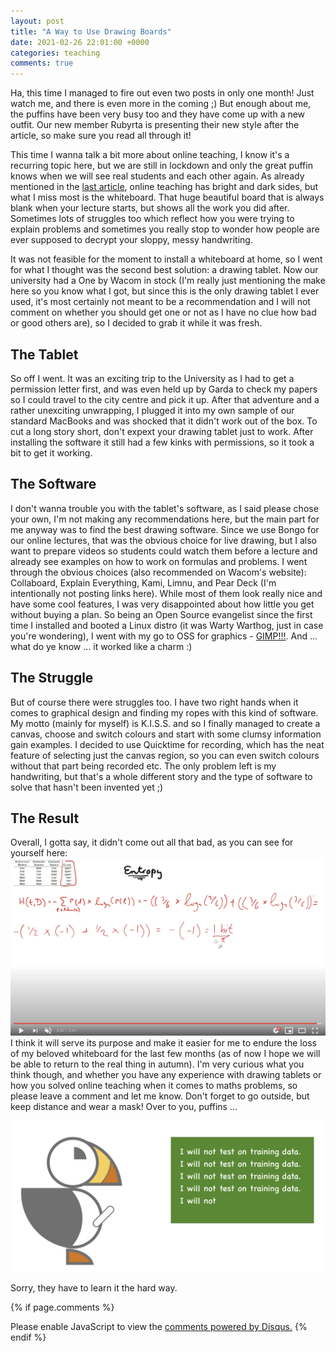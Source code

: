```yaml
---
layout: post
title: "A Way to Use Drawing Boards"
date: 2021-02-26 22:01:00 +0000
categories: teaching
comments: true
---
```


Ha, this time I managed to fire out even two posts in only one month! Just watch me, and there is even more in the coming ;) But enough about me, the puffins have been very busy too and they have come up with a new outfit. Our new member Rubyrta is presenting their new style after the article, so make sure you read all through it!

This time I wanna talk a bit more about online teaching, I know it's a recurring topic here, but we are still in lockdown and only the great puffin knows when we will see real students and each other again. As already mentioned in the [last article](/python/information/lockdown/2021/02/04/information-theory-in-python.html), online teaching has bright and dark sides, but what I miss most is the whiteboard. That huge beautiful board that is always blank when your lecture starts, but shows all the work you did after. Sometimes lots of struggles too which reflect how you were trying to explain problems and sometimes you really stop to wonder how people are ever supposed to decrypt your sloppy, messy handwriting.

It was not feasible for the moment to install a whiteboard at home, so I went for what I thought was the second best solution: a drawing tablet. Now our university had a One by Wacom in stock (I'm really just mentioning the make here so you know what I got, but since this is the only drawing tablet I ever used, it's most certainly not meant to be a recommendation and I will not comment on whether you should get one or not as I have no clue how bad or good others are), so I decided to grab it while it was fresh.

## The Tablet
So off I went. It was an exciting trip to the University as I had to get a permission letter first, and was even held up by Garda to check my papers so I could travel to the city centre and pick it up. After that adventure and a rather unexciting unwrapping, I plugged it into my own sample of our standard MacBooks and was shocked that it didn't work out of the box. To cut a long story short, don't expext your drawing tablet just to work. After installing the software it still had a few kinks with permissions, so it took a bit to get it working.

## The Software
I don't wanna trouble you with the tablet's software, as I said please chose your own, I'm not making any recommendations here, but the main part for me anyway was to find the best drawing software. Since we use Bongo for our online lectures, that was the obvious choice for live drawing, but I also want to prepare videos so students could watch them before a lecture and already see examples on how to work on formulas and problems. I went through the obvious choices (also recommended on Wacom's website): Collaboard, Explain Everything, Kami, Limnu, and Pear Deck (I'm intentionally not posting links here). While most of them look really nice and have some cool features, I was very disappointed about how little you get without buying a plan. So being an Open Source evangelist since the first time I installed and booted a Linux distro (it was Warty Warthog, just in case you're wondering), I went with my go to OSS for graphics - [GIMP!!!](https://www.gimp.org/). And ... what do ye know ... it worked like a charm :)

## The Struggle
But of course there were struggles too. I have two right hands when it comes to graphical design and finding my ropes with this kind of software. My motto (mainly for myself) is K.I.S.S. and so I finally managed to create a canvas, choose and switch colours and start with some clumsy information gain examples. I decided to use Quicktime for recording, which has the neat feature of selecting just the canvas region, so you can even switch colours without that part being recorded etc. The only problem left is my handwriting, but that's a whole different story and the type of software to solve that hasn't been invented yet ;)

## The Result
Overall, I gotta say, it didn't come out all that bad, as you can see for yourself here: 
[![Entropy](/images/video.png)](https://youtu.be/LQBhPIQFoQI)
I think it will serve its purpose and make it easier for me to endure the loss of my beloved whiteboard for the last few months (as of now I hope we will be able to return to the real thing in autumn). I'm very curious what you think though, and whether you have any experience with drawing tablets or how you solved online teaching when it comes to maths problems, so please leave a comment and let me know. Don't forget to go outside, but keep distance and wear a mask! Over to you, puffins ...

![Test on Training](/images/test-on-training.png)

Sorry, they have to learn it the hard way.

{% if page.comments %}
<div id="disqus_thread"></div>
<script>
/**
*  RECOMMENDED CONFIGURATION VARIABLES: EDIT AND UNCOMMENT THE SECTION BELOW TO INSERT DYNAMIC VALUES FROM YOUR PLATFORM OR CMS.
*  LEARN WHY DEFINING THESE VARIABLES IS IMPORTANT: https://disqus.com/admin/universalcode/#configuration-variables*/
/*
var disqus_config = function () {
this.page.url = PAGE_URL;  // Replace PAGE_URL with your page's canonical URL variable
this.page.identifier = PAGE_IDENTIFIER; // Replace PAGE_IDENTIFIER with your page's unique identifier variable
};
*/
(function() { // DON'T EDIT BELOW THIS LINE
var d = document, s = d.createElement('script');
s.src = 'https://bozicb-github-io.disqus.com/embed.js';
s.setAttribute('data-timestamp', +new Date());
(d.head || d.body).appendChild(s);
})();
</script>
<noscript>Please enable JavaScript to view the <a href="https://disqus.com/?ref_noscript">comments powered by Disqus.</a></noscript>
{% endif %}

